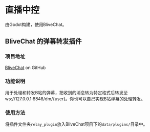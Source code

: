 # 直播中控

由Godot构建，使用BliveChat。

## BliveChat 的弹幕转发插件

### 项目地址

[BliveChat](https://github.com/xfgryujk/blivechat) on GitHub

### 功能说明

用于处理和转发B站的弹幕，把收到的消息转为特定格式后转发至ws://127.0.0.1:8848/dm/{user}。你也可以自己实现B站弹幕的处理转发。

### 使用方法

将插件文件夹`relay_plugin`放入BliveChat项目下的`data/plugins/`目录中。